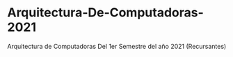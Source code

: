 # Arquitectura-De-Computadoras-2021
Arquitectura de Computadoras Del 1er Semestre del año 2021 (Recursantes)
